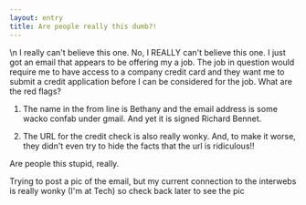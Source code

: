 ```yaml
---
layout: entry
title: Are people really this dumb?!
---
```


\n    I really can't believe this one.  No, I REALLY can't believe this one.  I just got an email that appears to be offering my a job.  The job in question would require me to have access to a company credit card and they want me to submit a credit application before I can be considered for the job.  What are the red flags?

1) The name in the from line is Bethany and the email address is some wacko confab under gmail. And yet it is signed Richard Bennet.

2) The URL for the credit check is also really wonky.  And, to make it worse, they didn't even try to hide the facts that the url is ridiculous!!

Are people this stupid, really.

Trying to post a pic of the email, but my current connection to the interwebs is really wonky (I'm at Tech) so check back later to see the pic
  
